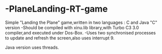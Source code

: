 # -PlaneLanding-RT-game

Simple "Landing the Plane" game,written in two languages : C and Java
"C" version 
-Should be compiled with xinu.lib library,with Turbo C3 3.0 compiler,and executed under Dos-Box.
-Uses two synchronised processes to update and refresh the screen,also uses interrupt 9.

Java version uses threads.
